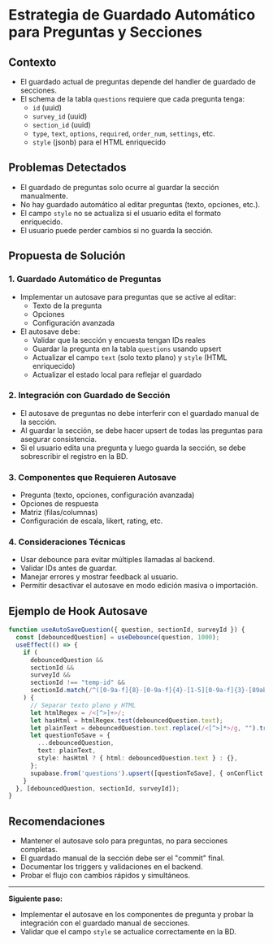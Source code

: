 # Estrategia de Guardado Automático para Preguntas y Secciones

## Contexto
- El guardado actual de preguntas depende del handler de guardado de secciones.
- El schema de la tabla `questions` requiere que cada pregunta tenga:
  - `id` (uuid)
  - `survey_id` (uuid)
  - `section_id` (uuid)
  - `type`, `text`, `options`, `required`, `order_num`, `settings`, etc.
  - `style` (jsonb) para el HTML enriquecido

## Problemas Detectados
- El guardado de preguntas solo ocurre al guardar la sección manualmente.
- No hay guardado automático al editar preguntas (texto, opciones, etc.).
- El campo `style` no se actualiza si el usuario edita el formato enriquecido.
- El usuario puede perder cambios si no guarda la sección.

## Propuesta de Solución

### 1. Guardado Automático de Preguntas
- Implementar un autosave para preguntas que se active al editar:
  - Texto de la pregunta
  - Opciones
  - Configuración avanzada
- El autosave debe:
  - Validar que la sección y encuesta tengan IDs reales
  - Guardar la pregunta en la tabla `questions` usando upsert
  - Actualizar el campo `text` (solo texto plano) y `style` (HTML enriquecido)
  - Actualizar el estado local para reflejar el guardado

### 2. Integración con Guardado de Sección
- El autosave de preguntas no debe interferir con el guardado manual de la sección.
- Al guardar la sección, se debe hacer upsert de todas las preguntas para asegurar consistencia.
- Si el usuario edita una pregunta y luego guarda la sección, se debe sobrescribir el registro en la BD.

### 3. Componentes que Requieren Autosave
- Pregunta (texto, opciones, configuración avanzada)
- Opciones de respuesta
- Matriz (filas/columnas)
- Configuración de escala, likert, rating, etc.

### 4. Consideraciones Técnicas
- Usar debounce para evitar múltiples llamadas al backend.
- Validar IDs antes de guardar.
- Manejar errores y mostrar feedback al usuario.
- Permitir desactivar el autosave en modo edición masiva o importación.

## Ejemplo de Hook Autosave
```ts
function useAutoSaveQuestion({ question, sectionId, surveyId }) {
  const [debouncedQuestion] = useDebounce(question, 1000);
  useEffect(() => {
    if (
      debouncedQuestion &&
      sectionId &&
      surveyId &&
      sectionId !== "temp-id" &&
      sectionId.match(/^([0-9a-f]{8}-[0-9a-f]{4}-[1-5][0-9a-f]{3}-[89ab][0-9a-f]{3}-[0-9a-f]{12})$/i)
    ) {
      // Separar texto plano y HTML
      let htmlRegex = /<[^>]+>/;
      let hasHtml = htmlRegex.test(debouncedQuestion.text);
      let plainText = debouncedQuestion.text.replace(/<[^>]*>/g, "").trim();
      let questionToSave = {
        ...debouncedQuestion,
        text: plainText,
        style: hasHtml ? { html: debouncedQuestion.text } : {},
      };
      supabase.from('questions').upsert([questionToSave], { onConflict: 'id' });
    }
  }, [debouncedQuestion, sectionId, surveyId]);
}
```

## Recomendaciones
- Mantener el autosave solo para preguntas, no para secciones completas.
- El guardado manual de la sección debe ser el "commit" final.
- Documentar los triggers y validaciones en el backend.
- Probar el flujo con cambios rápidos y simultáneos.

---

**Siguiente paso:**
- Implementar el autosave en los componentes de pregunta y probar la integración con el guardado manual de secciones.
- Validar que el campo `style` se actualice correctamente en la BD.
